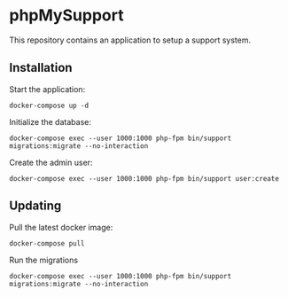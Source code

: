 # phpMySupport

This repository contains an application to setup a support system.

## Installation

Start the application:
```
docker-compose up -d
```

Initialize the database:
```
docker-compose exec --user 1000:1000 php-fpm bin/support migrations:migrate --no-interaction
```

Create the admin user:
```
docker-compose exec --user 1000:1000 php-fpm bin/support user:create
```

## Updating

Pull the latest docker image:
```
docker-compose pull
```

Run the migrations
```
docker-compose exec --user 1000:1000 php-fpm bin/support migrations:migrate --no-interaction
```
